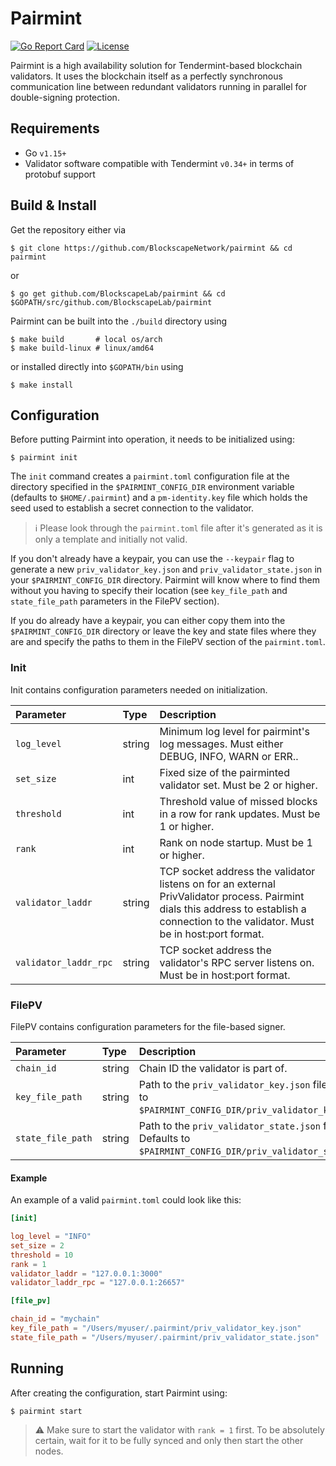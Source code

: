 # Pairmint

[![Go Report Card](https://goreportcard.com/badge/github.com/blockscapelab/raftify)](https://goreportcard.com/report/github.com/blockscapenetwork/pairmint)
[![License](https://img.shields.io/github/license/cosmos/cosmos-sdk.svg)](https://github.com/cosmos/cosmos-sdk/blob/master/LICENSE)

Pairmint is a high availability solution for Tendermint-based blockchain validators. It uses the blockchain itself as a perfectly synchronous communication line between redundant validators running in parallel for double-signing protection.

## Requirements

* Go `v1.15+`
* Validator software compatible with Tendermint `v0.34+` in terms of protobuf support

## Build & Install

Get the repository either via

```shell
$ git clone https://github.com/BlockscapeNetwork/pairmint && cd pairmint
```

or

```shell
$ go get github.com/BlockscapeLab/pairmint && cd $GOPATH/src/github.com/BlockscapeLab/pairmint
```

Pairmint can be built into the `./build` directory using

```shell
$ make build       # local os/arch
$ make build-linux # linux/amd64
```

or installed directly into `$GOPATH/bin` using

```shell
$ make install
```

## Configuration

Before putting Pairmint into operation, it needs to be initialized using:

```shell
$ pairmint init
```

The `init` command creates a `pairmint.toml` configuration file at the directory specified in the `$PAIRMINT_CONFIG_DIR` environment variable (defaults to `$HOME/.pairmint`) and a `pm-identity.key` file which holds the seed used to establish a secret connection to the validator.

> :information_source: Please look through the `pairmint.toml` file after it's generated as it is only a template and initially not valid.

If you don't already have a keypair, you can use the `--keypair` flag to generate a new `priv_validator_key.json` and `priv_validator_state.json` in your `$PAIRMINT_CONFIG_DIR` directory. Pairmint will know where to find them without you having to specify their location (see `key_file_path` and `state_file_path` parameters in the FilePV section).

If you do already have a keypair, you can either copy them into the `$PAIRMINT_CONFIG_DIR` directory or leave the key and state files where they are and specify the paths to them in the FilePV section of the `pairmint.toml`.

### Init

Init contains configuration parameters needed on initialization.

| Parameter             | Type   | Description                                                                                                                                                                             |
| :-------------------- | :----- | :-------------------------------------------------------------------------------------------------------------------------------------------------------------------------------------- |
| `log_level`           | string | Minimum log level for pairmint's log messages. Must either DEBUG, INFO, WARN or ERR..                                                                                                   |
| `set_size`            | int    | Fixed size of the pairminted validator set. Must be 2 or higher.                                                                                                                        |
| `threshold`           | int    | Threshold value of missed blocks in a row for rank updates. Must be 1 or higher.                                                                                                        |
| `rank`                | int    | Rank on node startup. Must be 1 or higher.                                                                                                                                              |
| `validator_laddr`     | string | TCP socket address the validator listens on for an external PrivValidator process. Pairmint dials this address to establish a connection to the validator. Must be in host:port format. |
| `validator_laddr_rpc` | string | TCP socket address the validator's RPC server listens on. Must be in host:port format.                                                                                                  |

### FilePV

FilePV contains configuration parameters for the file-based signer.

| Parameter         | Type   | Description                                                                                                 |
| :---------------- | :----- | :---------------------------------------------------------------------------------------------------------- |
| `chain_id`        | string | Chain ID the validator is part of.                                                                          |
| `key_file_path`   | string | Path to the `priv_validator_key.json` file. Defaults to `$PAIRMINT_CONFIG_DIR/priv_validator_key.json`.     |
| `state_file_path` | string | Path to the `priv_validator_state.json` file. Defaults to `$PAIRMINT_CONFIG_DIR/priv_validator_state.json`. |

#### Example

An example of a valid `pairmint.toml` could look like this:

```toml
[init]

log_level = "INFO"
set_size = 2
threshold = 10
rank = 1
validator_laddr = "127.0.0.1:3000"
validator_laddr_rpc = "127.0.0.1:26657"

[file_pv]

chain_id = "mychain"
key_file_path = "/Users/myuser/.pairmint/priv_validator_key.json"
state_file_path = "/Users/myuser/.pairmint/priv_validator_state.json"
```

## Running

After creating the configuration, start Pairmint using:

```shell
$ pairmint start
```

> :warning: Make sure to start the validator with `rank = 1` first. To be absolutely certain, wait for it to be fully synced and only then start the other nodes.

